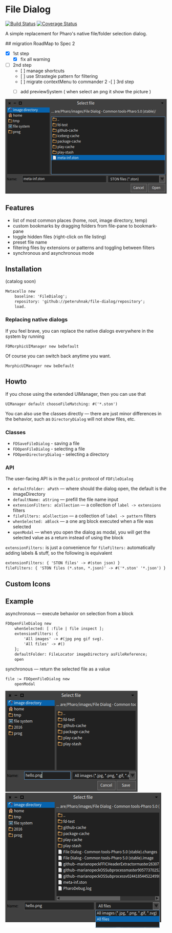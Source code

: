# File Dialog
[![Build Status](https://travis-ci.org/peteruhnak/file-dialog.svg?branch=master)](https://travis-ci.org/peteruhnak/file-dialog) [![Coverage Status](https://coveralls.io/repos/github/peteruhnak/file-dialog/badge.svg)](https://coveralls.io/github/peteruhnak/file-dialog)

A simple replacement for Pharo's native file/folder selection dialog.

## migration RoadMap to Spec 2  

- [X] 1st step 
	- [X] fix all warning 
-[ ] 2nd step 
	- [ ] manage shortcuts 
	- [ ] use Strastegie pattern for filtering 
	- [ ] migrate contextMenu to commander 2
-[ ] 3rd step 
	- [ ] add previewSystem ( when select an png it show the picture ) 
	


![](figures/file-dialog-3.png)

## Features

* list of most common places (home, root, image directory, temp)
* custom bookmarks by dragging folders from file-pane to bookmark-pane
* toggle hidden files (right-click on file listing)
* preset file name
* filtering files by extensions or patterns and toggling between filters
* synchronous and asynchronous mode

## Installation

(catalog soon)

```st
Metacello new
	baseline: 'FileDialog';
	repository: 'github://peteruhnak/file-dialog/repository';
	load.
```

### Replacing native dialogs

If you feel brave, you can replace the native dialogs everywhere in the system by running

```st
FDMorphicUIManager new beDefault
```

Of course you can switch back anytime you want.

```st
MorphicUIManager new beDefault
```

## Howto

If you chose using the extended UIManager, then you can use that

```st
UIManager default chooseFileMatching: #('*.ston')
```

You can also use the classes directly — there are just minor differences in the behavior, such as `DirectoryDialog` will not show files, etc.

### Classes

* `FDSaveFileDialog` - saving a file
* `FDOpenFileDialog` - selecting a file
* `FDOpenDirectoryDialog` - selecting a directory

### API

The user-facing API is in the `public` protocol of `FDFileDialog`

* `defaultFolder: aPath` — where should the dialog open, the default is the imageDirectory
* `defaultName: aString` — prefill the file name input
* `extensionFilters: aCollection` — a collection of `label -> extensions` filters
* `fileFilters: aCollection` — a collection of `label -> pattern` filters
* `whenSelected: aBlock` — a one arg block executed when a file was selected
* `openModal` — when you open the dialog as modal, you will get the selected value as a return instead of using the block

`extensionFilters:` is just a convenience for `fileFilters:` automatically adding labels & stuff, so the following is equivalent

```
extensionFilters: { 'STON files' -> #(ston json) }
fileFilters: { 'STON files (*.ston, *.json)' -> #('*.ston' '*.json') }
```

## Custom Icons



## Example

asynchronous — execute behavior on selection from a block

```st
FDOpenFileDialog new
	whenSelected: [ :file | file inspect ];
	extensionFilters: {
		'All images' -> #(jpg png gif svg).
		'All files' -> #()
	};
	defaultFolder: FileLocator imageDirectory asFileReference;
	open
```

synchronous — return the selected file as a value

```st
file := FDOpenFileDialog new
	openModal
```



![](figures/file-dialog-1.png)
![](figures/file-dialog-2.png)
